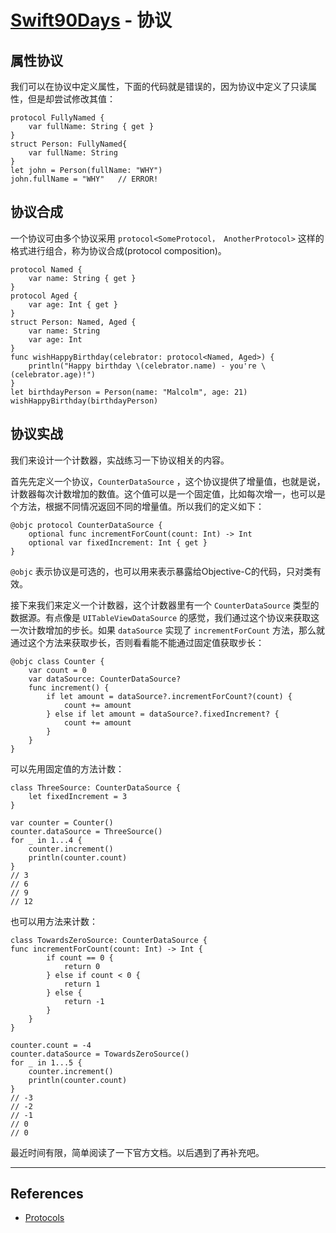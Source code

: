 # [Swift90Days](https://github.com/callmewhy/Swift90Days) - 协议

## 属性协议

我们可以在协议中定义属性，下面的代码就是错误的，因为协议中定义了只读属性，但是却尝试修改其值：

    protocol FullyNamed {
        var fullName: String { get }
    }
    struct Person: FullyNamed{
        var fullName: String
    }
    let john = Person(fullName: "WHY")
    john.fullName = "WHY"   // ERROR!


## 协议合成

一个协议可由多个协议采用 `protocol<SomeProtocol， AnotherProtocol>` 这样的格式进行组合，称为协议合成(protocol composition)。

    protocol Named {
        var name: String { get }
    }
    protocol Aged {
        var age: Int { get }
    }
    struct Person: Named, Aged {
        var name: String
        var age: Int
    }
    func wishHappyBirthday(celebrator: protocol<Named, Aged>) {
        println("Happy birthday \(celebrator.name) - you're \(celebrator.age)!")
    }
    let birthdayPerson = Person(name: "Malcolm", age: 21)
    wishHappyBirthday(birthdayPerson)

## 协议实战

我们来设计一个计数器，实战练习一下协议相关的内容。

首先先定义一个协议，`CounterDataSource` ，这个协议提供了增量值，也就是说，计数器每次计数增加的数值。这个值可以是一个固定值，比如每次增一，也可以是个方法，根据不同情况返回不同的增量值。所以我们的定义如下：

    @objc protocol CounterDataSource {
        optional func incrementForCount(count: Int) -> Int
        optional var fixedIncrement: Int { get }
    }

`@objc` 表示协议是可选的，也可以用来表示暴露给Objective-C的代码，只对类有效。

接下来我们来定义一个计数器，这个计数器里有一个 `CounterDataSource` 类型的数据源。有点像是 `UITableViewDataSource` 的感觉，我们通过这个协议来获取这一次计数增加的步长。如果 `dataSource` 实现了 `incrementForCount` 方法，那么就通过这个方法来获取步长，否则看看能不能通过固定值获取步长：

    @objc class Counter {
        var count = 0
        var dataSource: CounterDataSource?
        func increment() {
            if let amount = dataSource?.incrementForCount?(count) {
                count += amount
            } else if let amount = dataSource?.fixedIncrement? {
                count += amount
            }
        }
    }


可以先用固定值的方法计数：

    class ThreeSource: CounterDataSource {
        let fixedIncrement = 3
    }

    var counter = Counter()
    counter.dataSource = ThreeSource()
    for _ in 1...4 {
        counter.increment()
        println(counter.count)
    }
    // 3
    // 6
    // 9
    // 12

也可以用方法来计数：

    class TowardsZeroSource: CounterDataSource {
    func incrementForCount(count: Int) -> Int {
            if count == 0 {
                return 0
            } else if count < 0 {
                return 1
            } else {
                return -1
            }
        }
    }

    counter.count = -4
    counter.dataSource = TowardsZeroSource()
    for _ in 1...5 {
        counter.increment()
        println(counter.count)
    }
    // -3
    // -2
    // -1
    // 0
    // 0

    

最近时间有限，简单阅读了一下官方文档。以后遇到了再补充吧。


*** 

## References

- [Protocols](https://developer.apple.com/library/ios/documentation/Swift/Conceptual/Swift_Programming_Language/Protocols.html)